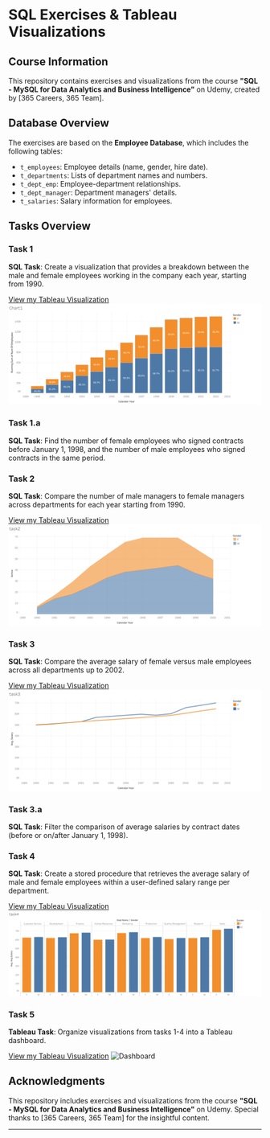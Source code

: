 # SQL Exercises & Tableau Visualizations

## Course Information
This repository contains exercises and visualizations from the course **"SQL - MySQL for Data Analytics and Business Intelligence"** on Udemy, created by  [365 Careers, 365 Team]. 

## Database Overview
The exercises are based on the **Employee Database**, which includes the following tables:
- `t_employees`: Employee details (name, gender, hire date).
- `t_departments`: Lists of department names and numbers.
- `t_dept_emp`: Employee-department relationships.
- `t_dept_manager`: Department managers' details.
- `t_salaries`: Salary information for employees.

## Tasks Overview

### Task 1
**SQL Task**: Create a visualization that provides a breakdown between the male and female employees working in the company each year, starting from 1990.

[View my Tableau Visualization](https://public.tableau.com/app/profile/vasileia.vagena/viz/Book1_17284060097710/Chart1)
![Employee Gender Breakdown](task1.png)


### Task 1.a
**SQL Task**: Find the number of female employees who signed contracts before January 1, 1998, and the number of male employees who signed contracts in the same period.

### Task 2
**SQL Task**: Compare the number of male managers to female managers across departments for each year starting from 1990.

[View my Tableau Visualization](https://public.tableau.com/app/profile/vasileia.vagena/viz/Book2task2_17284775262390/task2)
![Number of Managers per department](task2.png)


### Task 3
**SQL Task**: Compare the average salary of female versus male employees across all departments up to 2002.

[View my Tableau Visualization](https://public.tableau.com/app/profile/vasileia.vagena/viz/Book3task3/task3)
![Average Annual Employee Salary](task3.png)

### Task 3.a
**SQL Task**: Filter the comparison of average salaries by contract dates (before or on/after January 1, 1998).

### Task 4
**SQL Task**: Create a stored procedure that retrieves the average salary of male and female employees within a user-defined salary range per department.

[View my Tableau Visualization](https://public.tableau.com/app/profile/vasileia.vagena/viz/Book4_17290744380270/task4)
![Average Employee Salary per Department](task4.png)

### Task 5
**Tableau Task**: Organize visualizations from tasks 1-4 into a Tableau dashboard.

[View my Tableau Visualization](https://public.tableau.com/app/profile/vasileia.vagena/viz/Book4task5_dashboard/Dashboard1?publish=yes)
![Dashboard](https://github.com/VasileiaVagena/udemy-sql-data-analysis-project)

## Acknowledgments
This repository includes exercises and visualizations from the course **"SQL - MySQL for Data Analytics and Business Intelligence"** on Udemy. Special thanks to [365 Careers, 365 Team] for the insightful content.

---


